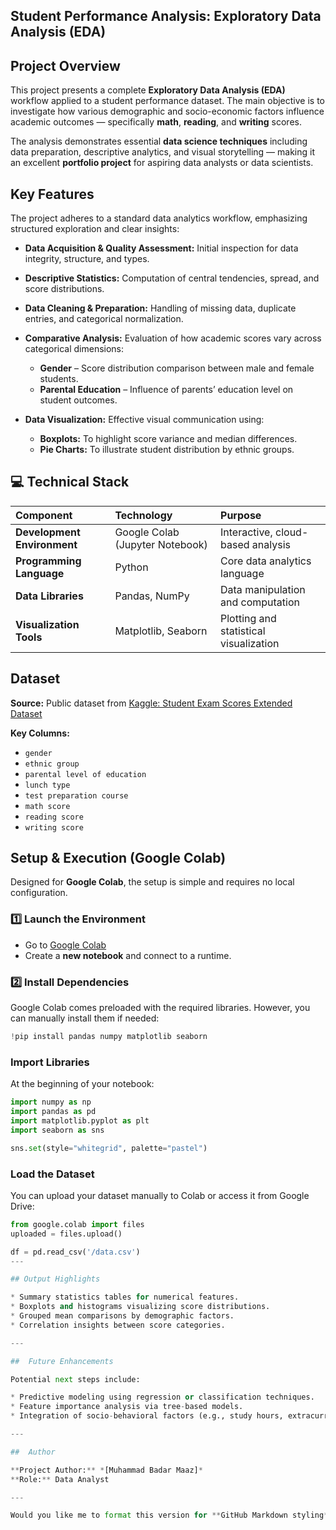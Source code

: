 ## Student Performance Analysis: Exploratory Data Analysis (EDA)

## Project Overview

This project presents a complete **Exploratory Data Analysis (EDA)** workflow applied to a student performance dataset.
The main objective is to investigate how various demographic and socio-economic factors influence academic outcomes — specifically **math**, **reading**, and **writing** scores.

The analysis demonstrates essential **data science techniques** including data preparation, descriptive analytics, and visual storytelling — making it an excellent **portfolio project** for aspiring data analysts or data scientists.



##  Key Features

The project adheres to a standard data analytics workflow, emphasizing structured exploration and clear insights:

* **Data Acquisition & Quality Assessment:**
  Initial inspection for data integrity, structure, and types.

* **Descriptive Statistics:**
  Computation of central tendencies, spread, and score distributions.

* **Data Cleaning & Preparation:**
  Handling of missing data, duplicate entries, and categorical normalization.

* **Comparative Analysis:**
  Evaluation of how academic scores vary across categorical dimensions:

  * **Gender** – Score distribution comparison between male and female students.
  * **Parental Education** – Influence of parents’ education level on student outcomes.


* **Data Visualization:**
  Effective visual communication using:

  * **Boxplots:** To highlight score variance and median differences.
  * **Pie Charts:** To illustrate student distribution by ethnic groups.


## 💻 Technical Stack

| Component                   | Technology                      | Purpose                                |
| :-------------------------- | :------------------------------ | :------------------------------------- |
| **Development Environment** | Google Colab (Jupyter Notebook) | Interactive, cloud-based analysis      |
| **Programming Language**    | Python                          | Core data analytics language           |
| **Data Libraries**          | Pandas, NumPy                   | Data manipulation and computation      |
| **Visualization Tools**     | Matplotlib, Seaborn             | Plotting and statistical visualization |



##  Dataset

**Source:** Public dataset from [Kaggle: Student Exam Scores Extended Dataset](https://www.kaggle.com/)

**Key Columns:**

* `gender`
* `ethnic group`
* `parental level of education`
* `lunch type`
* `test preparation course`
* `math score`
* `reading score`
* `writing score`



## Setup & Execution (Google Colab)

Designed for **Google Colab**, the setup is simple and requires no local configuration.

### 1️⃣ Launch the Environment

* Go to [Google Colab](https://colab.research.google.com/)
* Create a **new notebook** and connect to a runtime.

### 2️⃣ Install Dependencies

Google Colab comes preloaded with the required libraries.
However, you can manually install them if needed:

```python
!pip install pandas numpy matplotlib seaborn
```

###  Import Libraries

At the beginning of your notebook:

```python
import numpy as np
import pandas as pd
import matplotlib.pyplot as plt
import seaborn as sns

sns.set(style="whitegrid", palette="pastel")
```

###  Load the Dataset

You can upload your dataset manually to Colab or access it from Google Drive:

```python
from google.colab import files
uploaded = files.upload()

df = pd.read_csv('/data.csv')
---

## Output Highlights

* Summary statistics tables for numerical features.
* Boxplots and histograms visualizing score distributions.
* Grouped mean comparisons by demographic factors.
* Correlation insights between score categories.

---

##  Future Enhancements

Potential next steps include:

* Predictive modeling using regression or classification techniques.
* Feature importance analysis via tree-based models.
* Integration of socio-behavioral factors (e.g., study hours, extracurricular participation).

---

##  Author

**Project Author:** *[Muhammad Badar Maaz]*
**Role:** Data Analyst 

---

Would you like me to format this version for **GitHub Markdown styling** (e.g., badges, table of contents, collapsible code sections)? It would make it look even more professional for your repository page.

